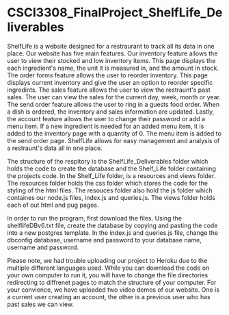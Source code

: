 # CSCI3308_FinalProject_ShelfLife_Deliverables
   ShelfLife is a website designed for a restraurant to track all its data in one place. Our website has five main features. Our inventory feature allows the user to view their stocked and low inventory items. This page displays the each ingredient's name, the unit it is measured in, and the amount in stock. The order forms feature allows the user to reorder inventory. This page displays current inventory and give the user an option to reorder specific ingredints. The sales feature allows the user to view the restraunt's past sales. The user can view the sales for the current day, week, month or year. The send order feature allows the user to ring in a guests food order. When a dish is ordered, the inventory and sales information are updated. Lastly, the account feature allows the user to change their password or add a menu item. If a new ingredient is needed for an added menu item, it is added to the inventory page with a quantity of 0. The menu item is added to the send order page. ShelfLife allows for easy management and analysis of a restraunt's data all in one place. 
   
   The structure of the respitory is the ShelfLife_Deliverables folder which holds the code to create the database and the Shelf_Life folder containing the projects code. In the Shelf_Life folder, is a resources and views folder. The resources folder holds the css folder which stores the code for the styling of the html files. The resouces folder also hold the js folder which containes our node.js files, index.js and queries.js. The views folder holds each of out html and pug pages. 
   
   In order to run the program, first download the files. Using the shelflifeDBv6.txt file, create the database by copying and pasting the code into a new postgres template. In the index.js and queries.js file, change the dbconfig database, username and password to your database name, username and password. 
   
   Please note, we had trouble uploading our project to Heroku due to the multiple different languages used. While you can download the code on your own computer to run it, you will have to change the file directories redirecting to diffrenet pages to match the structure of your computer. For your convience, we have uploaded two video demos of our website. One is a current user creating an account, the other is a previous user who has past sales we can view. 


